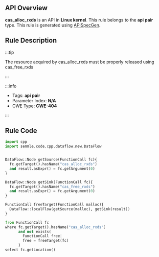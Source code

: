 ---
---


## API Overview
**cas_alloc_rxds** is an API in **Linux kernel**. This rule belongs to the **api pair** type. This rule is generated using [APISpecGen](../../tools/APISpecGen).
## Rule Description

:::tip

The resource acquired by cas_alloc_rxds must be properly released using cas_free_rxds

:::

:::info

- Tags: **api pair**
- Parameter Index: **N/A**
- CWE Type: **CWE-404**

:::

## Rule Code
```python
import cpp
import semmle.code.cpp.dataflow.new.DataFlow


DataFlow::Node getSource(FunctionCall fc){
  fc.getTarget().hasName("cas_alloc_rxds")
  and result.asExpr() = fc.getArgument(0)
}

DataFlow::Node getSink(FunctionCall fc){
  fc.getTarget().hasName("cas_free_rxds")
  and result.asExpr() = fc.getArgument(0)
}

FunctionCall freeTarget(FunctionCall malloc){
  DataFlow::localFlow(getSource(malloc), getSink(result))
}

from FunctionCall fc
where fc.getTarget().hasName("cas_alloc_rxds")
      and not exists(
        FunctionCall free| 
        free = freeTarget(fc)
      )
select fc.getLocation()

    
```